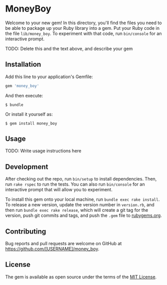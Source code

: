 # MoneyBoy

Welcome to your new gem! In this directory, you'll find the files you need to be able to package up your Ruby library into a gem. Put your Ruby code in the file `lib/money_boy`. To experiment with that code, run `bin/console` for an interactive prompt.

TODO: Delete this and the text above, and describe your gem

## Installation

Add this line to your application's Gemfile:

```ruby
gem 'money_boy'
```

And then execute:

    $ bundle

Or install it yourself as:

    $ gem install money_boy

## Usage

TODO: Write usage instructions here

## Development

After checking out the repo, run `bin/setup` to install dependencies. Then, run `rake rspec` to run the tests. You can also run `bin/console` for an interactive prompt that will allow you to experiment.

To install this gem onto your local machine, run `bundle exec rake install`. To release a new version, update the version number in `version.rb`, and then run `bundle exec rake release`, which will create a git tag for the version, push git commits and tags, and push the `.gem` file to [rubygems.org](https://rubygems.org).

## Contributing

Bug reports and pull requests are welcome on GitHub at https://github.com/[USERNAME]/money_boy.


## License

The gem is available as open source under the terms of the [MIT License](http://opensource.org/licenses/MIT).

